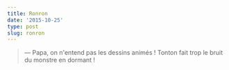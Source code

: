```yaml
---
title: Ronron
date: '2015-10-25'
type: post
slug: ronron
---
```


> — Papa, on n'entend pas les dessins animés ! Tonton fait trop le bruit du monstre en dormant !
